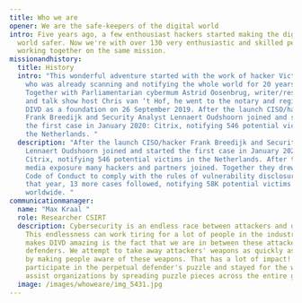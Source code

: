 ```yaml
---
title: Who we are
opener: We are the safe-keepers of the digital world
intro: Five years ago, a few enthousiast hackers started making the digital
  world safer. Now we're with over 130 very enthusiastic and skilled people
  working together on the same mission.
missionandhistory:
  title: History
  intro: "This wonderful adventure started with the work of hacker Victor Gevers,
    who was already scanning and notifying the whole world for 20 years.
    Together with Parliamentarian cybermum Astrid Oosenbrug, writer/researcher
    and talk show host Chris van ‘t Hof, he went to the notary and registered
    DIVD as a foundation on 26 September 2019. After the launch CISO/hacker
    Frank Breedijk and Security Analyst Lennaert Oudshoorn joined and started
    the first case in January 2020: Citrix, notifying 546 potential victims in
    the Netherlands. "
  description: "After the launch CISO/hacker Frank Breedijk and Security Analyst
    Lennaert Oudshoorn joined and started the first case in January 2020:
    Citrix, notifying 546 potential victims in the Netherlands. After this first
    media exposure many hackers and partners joined. Together they drew up a
    Code of Conduct to comply with the rules of vulnerability disclosure. In
    that year, 13 more cases followed, notifying 58K potential victims
    worldwide. "
communicationmanager:
  name: "Max Kraal "
  role: Researcher CSIRT
  description: Cybersecurity is an endless race between attackers and defenders.
    This endlessness can work tiring for a lot of people in the industry. What
    makes DIVD amazing is the fact that we are in between these attackers and
    defenders. We attempt to take away attackers' weapons as quickly as possible
    by making people aware of these weapons. That has a lot of impact! I came to
    participate in the perpetual defender's puzzle and stayed for the way we
    assist organizations by spreading puzzle pieces across the entire globe.
  image: /images/whoweare/img_5431.jpg
---
```

